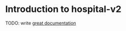 # Introduction to hospital-v2

TODO: write [great documentation](http://jacobian.org/writing/what-to-write/)
